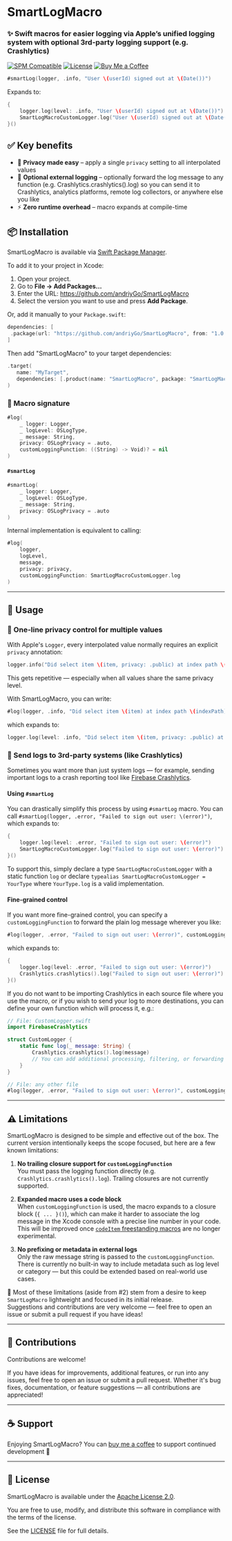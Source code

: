 # SmartLogMacro

### ✨ Swift macros for easier logging via Apple’s unified logging system with optional 3rd-party logging support (e.g. Crashlytics)

[![SPM Compatible](https://img.shields.io/badge/SPM-compatible-brightgreen?logo=swift)](https://swift.org/package-manager/)
[![License](https://img.shields.io/badge/License-Apache_2.0-blue.svg)](https://opensource.org/licenses/Apache-2.0)
[![Buy Me a Coffee](https://img.shields.io/badge/Buy%20me%20a%20coffee-%E2%98%95-blue?logo=buymeacoffee&logoColor=white&style=flat)](https://www.buymeacoffee.com/andriyGo)

```swift
#smartLog(logger, .info, "User \(userId) signed out at \(Date())")
```

Expands to:

```swift
{
    logger.log(level: .info, "User \(userId) signed out at \(Date())")
    SmartLogMacroCustomLogger.log("User \(userId) signed out at \(Date())")
}()
```

## ✅ Key benefits

- 🔐 **Privacy made easy** – apply a single `privacy` setting to all interpolated values
- 🔁 **Optional external logging** – optionally forward the log message to any function (e.g. Crashlytics.crashlytics().log) so you can send it to Crashlytics, analytics platforms, remote log collectors, or anywhere else you like
- ⚡ **Zero runtime overhead** – macro expands at compile-time


## 📦 Installation

SmartLogMacro is available via [Swift Package Manager](https://swift.org/package-manager/).

To add it to your project in Xcode:

1. Open your project.
2. Go to **File → Add Packages...**
3. Enter the URL: https://github.com/andriyGo/SmartLogMacro
4. Select the version you want to use and press **Add Package**.

Or, add it manually to your `Package.swift`:

```swift
dependencies: [
 .package(url: "https://github.com/andriyGo/SmartLogMacro", from: "1.0.0")
]
```

Then add "SmartLogMacro" to your target dependencies:

```swift
.target(
   name: "MyTarget",
   dependencies: [.product(name: "SmartLogMacro", package: "SmartLogMacro")]
)
```

### 🧾 Macro signature

```swift
#log(
    _ logger: Logger,
    _ logLevel: OSLogType,
    _ message: String,
    privacy: OSLogPrivacy = .auto,
    customLoggingFunction: ((String) -> Void)? = nil
)
```

#### `#smartLog`

```swift
#smartLog(
    _ logger: Logger,
    _ logLevel: OSLogType,
    _ message: String,
    privacy: OSLogPrivacy = .auto
)
```

Internal implementation is equivalent to calling:

```swift
#log(
    logger,
    logLevel,
    message,
    privacy: privacy,
    customLoggingFunction: SmartLogMacroCustomLogger.log
)
```

---

## 🚀 Usage

### 🔐 One-line privacy control for multiple values

With Apple's `Logger`, every interpolated value normally requires an explicit `privacy` annotation:

```swift
logger.info("Did select item \(item, privacy: .public) at index path \(indexPath, privacy: .public)")
```

This gets repetitive — especially when all values share the same privacy level.

With SmartLogMacro, you can write:

```swift
#log(logger, .info, "Did select item \(item) at index path \(indexPath)", privacy: .public)
```

which expands to:

```swift
logger.log(level: .info, "Did select item \(item, privacy: .public) at index path \(indexPath, privacy: .public)")
```

### 🔁 Send logs to 3rd-party systems (like Crashlytics)

Sometimes you want more than just system logs — for example, sending important logs to a crash reporting tool like [Firebase Crashlytics](https://firebase.google.com/products/crashlytics).

#### Using `#smartLog`

You can drastically simplify this process by using `#smartLog` macro. You can call `#smartLog(logger, .error, "Failed to sign out user: \(error)")`, which expands to:

```swift
{
    logger.log(level: .error, "Failed to sign out user: \(error)")
    SmartLogMacroCustomLogger.log("Failed to sign out user: \(error)")
}()
```

To support this, simply declare a type `SmartLogMacroCustomLogger` with a static function `log` or declare `typealias SmartLogMacroCustomLogger = YourType` where `YourType.log` is a valid implementation.

#### Fine-grained control

If you want more fine-grained control, you can specify a `customLoggingFunction` to forward the plain log message wherever you like:

```swift
#log(logger, .error, "Failed to sign out user: \(error)", customLoggingFunction: Crashlytics.crashlytics().log)
```

which expands to:

```swift
{
    logger.log(level: .error, "Failed to sign out user: \(error)")
    Crashlytics.crashlytics().log("Failed to sign out user: \(error)")
}()
```

If you do not want to be importing Crashlytics in each source file where you use the macro, or if you wish to send your log to more destinations, you can define your own function which will process it, e.g.:

```swift
// File: CustomLogger.swift
import FirebaseCrashlytics

struct CustomLogger {
    static func log(_ message: String) {
        Crashlytics.crashlytics().log(message)
        // You can add additional processing, filtering, or forwarding here
    }
}

// File: any other file
#log(logger, .error, "Failed to sign out user: \(error)", customLoggingFunction: CustomLogger.log)
```

---

## ⚠️ Limitations

SmartLogMacro is designed to be simple and effective out of the box. The current version intentionally keeps the scope focused, but here are a few known limitations:

1. **No trailing closure support for `customLoggingFunction`**  
   You must pass the logging function directly (e.g. `Crashlytics.crashlytics().log`). Trailing closures are not currently supported.

2. **Expanded macro uses a code block**  
   When `customLoggingFunction` is used, the macro expands to a closure block (`{ ... }()`), which can make it harder to associate the log message in the Xcode console with a precise line number in your code.  
   This will be improved once [`codeItem` freestanding macros](https://github.com/swiftlang/swift-evolution/blob/main/proposals/0397-freestanding-declaration-macros.md) are no longer experimental.

3. **No prefixing or metadata in external logs**  
   Only the raw message string is passed to the `customLoggingFunction`. There is currently no built-in way to include metadata such as log level or category — but this could be extended based on real-world use cases.

💬 Most of these limitations (aside from #2) stem from a desire to keep `SmartLogMacro` lightweight and focused in its initial release.  
Suggestions and contributions are very welcome — feel free to open an issue or submit a pull request if you have ideas!

---

## 🤝 Contributions

Contributions are welcome!

If you have ideas for improvements, additional features, or run into any issues, feel free to open an issue or submit a pull request. Whether it's bug fixes, documentation, or feature suggestions — all contributions are appreciated!

---

## ☕️ Support

Enjoying SmartLogMacro? You can [buy me a coffee](https://www.buymeacoffee.com/andriyGo) to support continued development 💙

---

## 📄 License

SmartLogMacro is available under the [Apache License 2.0](https://www.apache.org/licenses/LICENSE-2.0).

You are free to use, modify, and distribute this software in compliance with the terms of the license.

See the [LICENSE](LICENSE.txt) file for full details.
